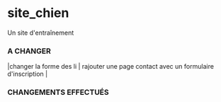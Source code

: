 # site_chien
 Un site d'entraînement
### A CHANGER
|changer la forme des li | rajouter une page contact avec un formulaire d'inscription |
### CHANGEMENTS EFFECTUÉS

